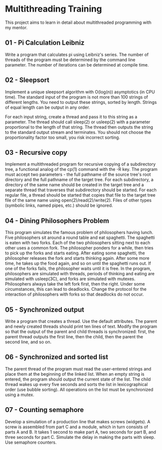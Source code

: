 # Multithreading Training

This project aims to learn in detail about multithreaded programming with my mentor.

## 01 - Pi Calculation Leibniz
Write a program that calculates pi using Leibniz's series. The number of threads of the program must be determined by the command line parameter. The number of iterations can be determined at compile time. 

## 02 - Sleepsort
Implement a unique sleepsort algorithm with O(log(n)) asymptotics (in CPU time).
The standard input of the program is not more than 100 strings of different lengths. You need to output these strings, sorted by length. Strings of equal length can be output in any order.

For each input string, create a thread and pass it to this string as a parameter. The thread should call sleep(2) or usleep(2) with a parameter proportional to the length of that string. The thread then outputs the string to the standard output stream and terminates. You should not choose the proportionality factor too small, you risk incorrect sorting.

## 03 - Recursive copy
Implement a multithreaded program for recursive copying of a subdirectory tree, a functional analog of the cp(1) command with the -R key. The program must accept two parameters - the full pathname of the source tree's root directory and the full pathname of the target tree. 
For each subdirectory, a directory of the same name should be created in the target tree and a separate thread that traverses that subdirectory should be started. For each regular file, a thread should be started that copies that file to the target tree file of the same name using open(2)/read(2)/write(2). Files of other types (symbolic links, named pipes, etc.) should be ignored.

## 04 - Dining Philosophers Problem
This program simulates the famous problem of philosophers having lunch. Five philosophers sit around a round table and eat spaghetti. The spaghetti is eaten with two forks. Each of the two philosophers sitting next to each other uses a common fork. The philosopher ponders for a while, then tries to pick up the forks and starts eating. After eating some spaghetti, the philosopher releases the fork and starts thinking again. After some more time, he takes up the food again, and so on until the spaghetti runs out. If one of the forks fails, the philosopher waits until it is free. In the program, philosophers are simulated with threads, periods of thinking and eating are simulated with usleep(3C), and forks are simulated with mutexes. Philosophers always take the left fork first, then the right. Under some circumstances, this can lead to deadlocks. Change the protocol for the interaction of philosophers with forks so that deadlocks do not occur.

## 05 - Synchronized output
Write a program that creates a thread. Use the default attributes. The parent and newly created threads should print ten lines of text. Modify the program so that the output of the parent and child threads is synchronized: first, the parent thread outputs the first line, then the child, then the parent the second line, and so on. 

## 06 - Synchronized and sorted list
The parent thread of the program must read the user-entered strings and place them at the beginning of the linked list. When an empty string is entered, the program should output the current state of the list. The child thread wakes up every five seconds and sorts the list in lexicographical order (use bubble sorting). All operations on the list must be synchronized using a mutex.

## 07 - Counting semaphore
Develop a simulation of a production line that makes screws (widgets). A screw is assembled from part C and a module, which in turn consists of parts A and B. It takes 1 second to make part A, two seconds for part B, and three seconds for part C. Simulate the delay in making the parts with sleep. Use semaphore counters.
